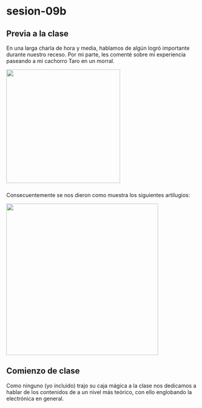 # sesion-09b
## **Previa a la clase**
En una larga charla de hora y media, hablamos de algún logró importante durante nuestro receso. Por mi parte, les comenté sobre mi experiencia paseando a mi cachorro Taro en un morral.
<div align="left">
  <img height="300" src="https://media.discordapp.net/attachments/1248658110625742862/1370403581169238066/b6c6fcfe-d5f4-4340-b8d9-4384f191c5d7.png?ex=681f5f4a&is=681e0dca&hm=e292aa90aba53b5e05e75f058f0cc5a9153aadb08309df8c0d1a1b883cafd54f&=&format=webp&quality=lossless&width=699&height=525"  />
</div>

###
Consecuentemente se nos dieron como muestra los siguientes artilugios:
<div align="left">
  <img height="400" src="https://media.discordapp.net/attachments/1248658110625742862/1370404480062980136/image.png?ex=681f6020&is=681e0ea0&hm=9ab8e09134974337b3ce02b06423b420e73e99473962aa240a8523b2eba5d0ce&=&format=webp&quality=lossless&width=2220&height=1032"  />
</div>

###
## **Comienzo de clase**
Como ninguno (yo incluido) trajo su caja mágica a la clase nos dedicamos a hablar de los contenidos de a un nivel más teórico, con ello englobando la electrónica en general.
